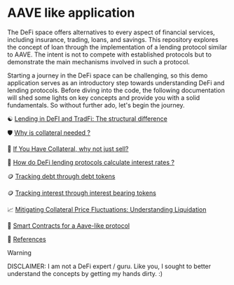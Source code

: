 # AAVE like application

The DeFi space offers alternatives to every aspect of financial services, including insurance, trading, loans, and savings. 
This repository explores the concept of loan through the implementation of a lending protocol similar to AAVE. The intent 
is not to compete with established protocols but to demonstrate the main mechanisms involved in such a protocol. 

Starting a journey in the DeFi space can be challenging, so this demo application serves as an introductory step towards 
understanding DeFi and lending protocols. Before diving into the code, the following documentation will shed some lights 
on key concepts and provide you with a solid fundamentals. So without further ado, let's begin the journey.

☯️ [Lending in DeFI and TradFi: The structural difference](docs/lending-in-defi-and-tradfi.md)

🛡️ [Why is collateral needed ?](docs/why-is-collateral-needed.md)

🤔 [If You Have Collateral, why not just sell?](docs/if-you-have-collateral-why-not-just-sell.md)

🧮 [How do DeFi lending protocols calculate interest rates ?](docs/how-do-DeFi-lending-protocols-calculate-interest-rates.md)

🪙 [Tracking debt through debt tokens](docs/tracking-borrower-debt-using-token.md)

🪙 [Tracking interest through interest bearing tokens](docs/tracking-lender-interest-using-token.md)

📈 [Mitigating Collateral Price Fluctuations: Understanding Liquidation](docs/liquidation.md)

📜 [Smart Contracts for a Aave-like protocol](./smart-contracts/README.md) 

📘 [References](docs/references.md)



> [!WARNING]  
> DISCLAIMER: I am not a DeFi expert / guru. Like you, I sought to better understand the concepts by getting my hands dirty. :)